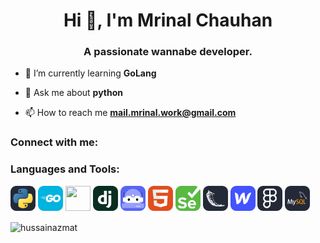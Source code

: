 <h1 align="center">Hi 👋, I'm Mrinal Chauhan</h1>
<h3 align="center">A passionate wannabe developer.</h3>

- 🌱 I’m currently learning **GoLang**

- 💬 Ask me about **python**

- 📫 How to reach me **mail.mrinal.work@gmail.com**


<h3 align="left">Connect with me:</h3>
<p align="left">
</p>

<h3 align="left">Languages and Tools:</h3>
<p align="left">
<img src="https://github.com/tandpfun/skill-icons/raw/main/icons/Python-Dark.svg" width="40" height="40"/>
<img src="https://github.com/tandpfun/skill-icons/raw/main/icons/GoLang.svg" width="40" height="40"/>
<img src="https://user-images.githubusercontent.com/9541/97474395-5b9a9b80-194c-11eb-8ada-5fbe23fb37c9.png" width="40" height="40"/>
<img src="https://github.com/tandpfun/skill-icons/raw/main/icons/Django.svg" width="40" height="40"/>
<img src="https://github.com/tandpfun/skill-icons/raw/main/icons/DiscordBots.svg" width="40" height="40"/>
<img src="https://github.com/tandpfun/skill-icons/raw/main/icons/HTML.svg" width="40" height="40"/>
<img src="https://github.com/tandpfun/skill-icons/raw/main/icons/Selenium.svg" width="40" height="40"/>
<img src="https://github.com/tandpfun/skill-icons/raw/main/icons/Flask-Dark.svg" width="40" height="40"/>
<img src="https://github.com/tandpfun/skill-icons/raw/main/icons/Webflow.svg" width="40" height="40"/>
<img src="https://github.com/tandpfun/skill-icons/raw/main/icons/Figma-Dark.svg" width="40" height="40"/>
<img src="https://github.com/tandpfun/skill-icons/raw/main/icons/MySQL-Dark.svg" width="40" height="40"/>

</p>

<p><img align="center" src="https://github-readme-stats.vercel.app/api/top-langs?username=mrinal-chauhan&show_icons=true&locale=en&layout=compact" alt="hussainazmat" /></p>
